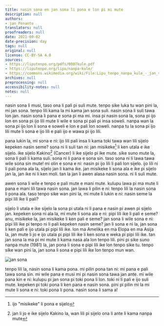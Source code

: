 ```yaml
---
title: nasin sona en jan sona li pona e lon pi mi mute
description: null
authors:
- jan Penanto
translators: null
proofreaders: null
date: 2021-09-02
date-precision: day
tags: null
original: null
license: CC-BY-SA 4.0
sources:
- https://liputenpo.org/pdfs/0007kule.pdf
- https://liputenpo.org/lipu/nanpa-kule/
- https://commons.wikimedia.org/wiki/File:Lipu_tenpo_nanpa_kule_-_jan_sona.png
archives: null
preprocessing: null
accessibility-notes: null
notes: null
---
```


nasin sona li musi, taso ona li pali pi suli mute. tenpo sike luka tu wan pini la, mi jan sona. tenpo lili kama la mi kama jan sona suli. nasin sona li suli tawa lon jan. nasin sona li pana e sona pi ma mi. insa pi nasin sona la, sona pi ijo lon en sona pi ijo lili mute li wile e sona pi pali pi insa soweli. nanpa wan la sona pi ijo lon li sona e soweli e lon e pali lon soweli. nanpa tu la sona pi ijo lili mute li sona e ijo lili e pali ijo e wawa pi ijo lili.

pana lukin la, mi sona e ni: ijo lili pali insa li kama toki tawa wan lili sijelo kepeken nasin seme? sona ni li suli tan ni: jan misikeke[^1] li ken utala e ike sijelo. ike sijelo Kakino[^2] (Cancer) li ike sijelo pi ike mute. sike suno mute la, sona li pali li kama suli. sona ni li pana e sona sin. taso sona ni li lawa tawa wile sona sin mute! mi olin e sona e ni: nasin pi ijo lili li pali lon sijelo. ijo lili ni li pali pona ala la, sijelo jan li kama ike. jan misikeke li sona ala e ike pi sijelo jan la, jan ike ni li ken moli. tan la jan li awen alasa nasin sona. ni li suli mute.

[^1]: ijo "misikeke" li pona e sijelo
[^2]: jan li jo e ike sijelo Kakino la, wan lili pi sijelo ona li ante li kama nanpa mute

awen sona li wile e tenpo e pali mute e mani mute. kulupu lawa pi ma mute li pana e mani lili tawa nasin sona. jan lawa li pilin e ni: tenpo lili la nasin sona li pona ala. taso tenpo sike wan pini la, mi mute li lukin e ni: nasin seme la pipi lili ike li pali?

sijelo li utala e ike sijelo la sona pi utala ni li pana e nasin pi awen pi sijelo jan. kepeken sona ni ala la, mi mute li sona ala e ni: pipi lili ike li pali e seme? anu, misikeke la, jan misikeke li ken pali e seme? jan sona li wile sona e ni: pipi lili ike pi tenpo ni li pali kepeken nasin seme? jan li sona e ni la, jan sona li ken pali e ijo utala pi pipi lili ike. lon ma Amelika en ma Elopa en ma Asija la, jan mute li jo e ijo utala pi pipi lili ike li ken sona e weka pi pipi lili ike. tan jan sona la ma pi mi mute li kama nasa ala lon tenpo lili. pini pi sike suno nanpa mute (1981) la, jan pona li sona e pipi lili ike lon tenpo sike tu. tenpo sike wan pini la, jan sona li sona e pipi lili ike lon tenpo mun wan.

![jan sona](https://upload.wikimedia.org/wikipedia/commons/8/82/Lipu_tenpo_nanpa_kule_-_jan_sona.png)

tenpo lili la, nasin sona li kama pona. mi pilin pona tan ni: mi pana e pali tawa sona sin. mi wile pana e musi mi pi nasin sona tawa jan ante. mi wile pana kin e ni: kulupu pi jan sona pi toki pona li lon. toki ni li pali e ijo suli mute. kepeken pi toki pona li ken pana e nasin sona. pini pi pilin mi la mi mute li sona e ni: toki pona li pona. nasin sona li sama a!